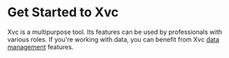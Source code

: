 # Get Started to Xvc

Xvc is a multipurpose tool. 
Its features can be used by professionals with various roles. 
If you're working with data, you can benefit from Xvc [data management](/start/data.md) features. 


